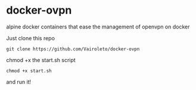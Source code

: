 # docker-ovpn
alpine docker containers that ease the management of openvpn on docker

Just clone this repo

```
git clone https://github.com/Vairoleto/docker-ovpn
```
chmod +x the start.sh script

```
chmod +x start.sh
```
and run it!
